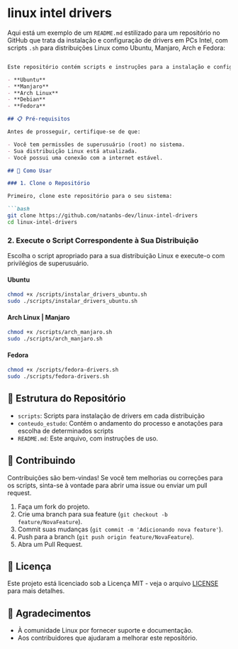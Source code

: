 # linux intel drivers

Aqui está um exemplo de um `README.md` estilizado para um repositório no GitHub que trata da instalação e configuração de drivers em PCs Intel, com scripts `.sh` para distribuições Linux como Ubuntu, Manjaro, Arch e Fedora:

```markdown

Este repositório contém scripts e instruções para a instalação e configuração de drivers em PCs com processadores Intel. Os scripts são compatíveis com as seguintes distribuições Linux:

- **Ubuntu**
- **Manjaro**
- **Arch Linux**
- **Debian**
- **Fedora**

## 📋 Pré-requisitos

Antes de prosseguir, certifique-se de que:

- Você tem permissões de superusuário (root) no sistema.
- Sua distribuição Linux está atualizada.
- Você possui uma conexão com a internet estável.

## 🚀 Como Usar

### 1. Clone o Repositório

Primeiro, clone este repositório para o seu sistema:

```bash
git clone https://github.com/natanbs-dev/linux-intel-drivers
cd linux-intel-drivers
```

### 2. Execute o Script Correspondente à Sua Distribuição

Escolha o script apropriado para a sua distribuição Linux e execute-o com privilégios de superusuário.

#### Ubuntu

```bash
chmod +x /scripts/instalar_drivers_ubuntu.sh
sudo ./scripts/instalar_drivers_ubuntu.sh
```

#### Arch Linux | Manjaro

```bash
chmod +x /scripts/arch_manjaro.sh
sudo ./scripts/arch_manjaro.sh
```
#### Fedora

```bash
chmod +x /scripts/fedora-drivers.sh
sudo ./scripts/fedora-drivers.sh
```

## 📂 Estrutura do Repositório

- `scripts`: Scripts para instalação de drivers em cada distribuição
- `conteudo_estudo`: Contém o andamento do processo e anotações para escolha de determinados scripts
- `README.md`: Este arquivo, com instruções de uso.

## 🤝 Contribuindo

Contribuições são bem-vindas! Se você tem melhorias ou correções para os scripts, sinta-se à vontade para abrir uma issue ou enviar um pull request.

1. Faça um fork do projeto.
2. Crie uma branch para sua feature (`git checkout -b feature/NovaFeature`).
3. Commit suas mudanças (`git commit -m 'Adicionando nova feature'`).
4. Push para a branch (`git push origin feature/NovaFeature`).
5. Abra um Pull Request.

## 📜 Licença

Este projeto está licenciado sob a Licença MIT - veja o arquivo [LICENSE](LICENSE) para mais detalhes.

## 🙏 Agradecimentos

- À comunidade Linux por fornecer suporte e documentação.
- Aos contribuidores que ajudaram a melhorar este repositório.

```
